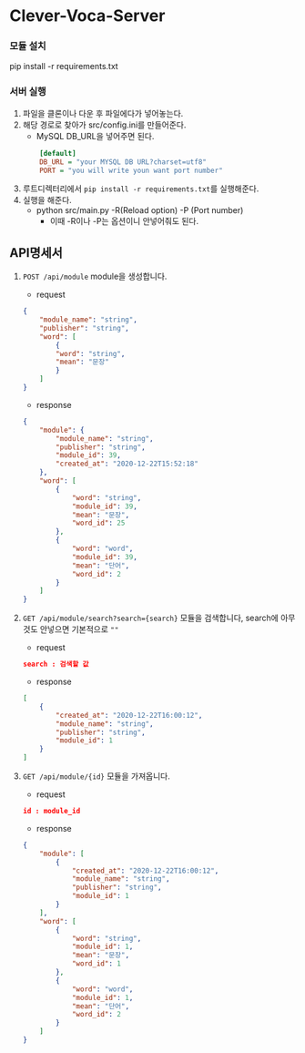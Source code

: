 # Clever-Voca-Server

### 모듈 설치
pip install -r requirements.txt

### 서버 실행
1. 파일을 클론이나 다운 후 파일에다가 넣어놓는다.
2. 해당 경로로 찾아가 src/config.ini를 만들어준다.
    - MySQL DB_URL을 넣어주면 된다.
    ```ini
        [default]
        DB_URL = "your MYSQL DB URL?charset=utf8"
        PORT = "you will write youn want port number"
    ```
3. 루트디렉터리에서 `pip install -r requirements.txt`를 실행해준다.
4. 실행을 해준다.
    - python src/main.py -R(Reload option) -P (Port number)
        - 이때 -R이나 -P는 옵션이니 안넣어줘도 된다.    

## API명세서

1. `POST /api/module`
    module을 생성합니다.
    - request
    ```json
    {
        "module_name": "string",
        "publisher": "string",
        "word": [
            {
            "word": "string",
            "mean": "문장"
            }
        ]
    }
    ```
    - response
    ```json
    {
        "module": {
            "module_name": "string",
            "publisher": "string",
            "module_id": 39,
            "created_at": "2020-12-22T15:52:18"
        },
        "word": [
            {
                "word": "string",
                "module_id": 39,
                "mean": "문장",
                "word_id": 25
            },
            {
                "word": "word",
                "module_id": 39,
                "mean": "단어",
                "word_id": 2
            }
        ]
    }
    ```

2. `GET /api/module/search?search={search}`
    모듈을 검색합니다, search에 아무것도 안넣으면 기본적으로 `""`
    - request
    ```json
    search : 검색할 값
    ```

    - response
    ```json
    [
        {
            "created_at": "2020-12-22T16:00:12",
            "module_name": "string",
            "publisher": "string",
            "module_id": 1
        }
    ]
    ```

3. `GET /api/module/{id}`
    모듈을 가져옵니다.
    - request
    ```json
    id : module_id
    ```

    - response
    ```json
    {
        "module": [
            {
                "created_at": "2020-12-22T16:00:12",
                "module_name": "string",
                "publisher": "string",
                "module_id": 1
            }
        ],
        "word": [
            {
                "word": "string",
                "module_id": 1,
                "mean": "문장",
                "word_id": 1
            },
            {
                "word": "word",
                "module_id": 1,
                "mean": "단어",
                "word_id": 2
            }
        ]
    }
    ```
